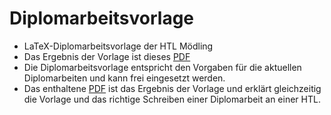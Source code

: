 # Diplomarbeitsvorlage

* LaTeX-Diplomarbeitsvorlage der HTL Mödling
* Das Ergebnis der Vorlage ist dieses [PDF](_Diplomarbeit.pdf)
* Die Diplomarbeitsvorlage entspricht den Vorgaben für die aktuellen Diplomarbeiten und kann frei eingesetzt werden.
* Das enthaltene [PDF](_Diplomarbeit.pdf) ist das Ergebnis der Vorlage und erklärt gleichzeitig die Vorlage und das richtige Schreiben einer Diplomarbeit an einer HTL.
